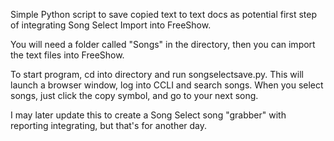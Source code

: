 Simple Python script to save copied text to text docs as potential first step of integrating Song Select Import into FreeShow. 

You will need a folder called "Songs" in the directory, then you can import the text files into FreeShow. 

To start program, cd into directory and run songselectsave.py. This will launch a browser window, log into CCLI and search songs. When you select songs, just click the copy symbol, and go to your next song. 

I may later update this to create a Song Select song "grabber" with reporting integrating, but that's for another day. 
